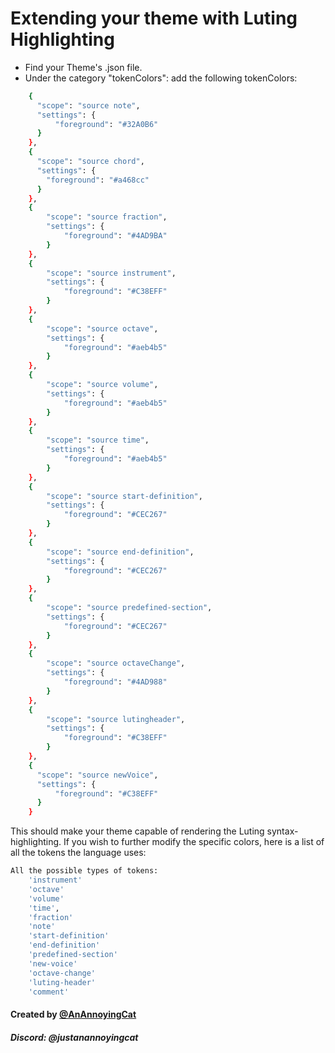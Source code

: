 # Extending your theme with Luting Highlighting

- Find your Theme's .json file.
- Under the category "tokenColors": add the following tokenColors:
```sh
    {
      "scope": "source note",
      "settings": {
          "foreground": "#32A0B6"
      }
    },
    {
      "scope": "source chord",
      "settings": {
        "foreground": "#a468cc"
      }
    },
    {
        "scope": "source fraction",
        "settings": {
            "foreground": "#4AD9BA"
        }
    },
    {
        "scope": "source instrument",
        "settings": {
            "foreground": "#C38EFF"
        }
    },
    {
        "scope": "source octave",
        "settings": {
            "foreground": "#aeb4b5"
        }
    },
    {
        "scope": "source volume",
        "settings": {
            "foreground": "#aeb4b5"
        }
    },
    {
        "scope": "source time",
        "settings": {
            "foreground": "#aeb4b5"
        }
    },
    {
        "scope": "source start-definition",
        "settings": {
            "foreground": "#CEC267"
        }
    },
    {
        "scope": "source end-definition",
        "settings": {
            "foreground": "#CEC267"
        }
    },
    {
        "scope": "source predefined-section",
        "settings": {
            "foreground": "#CEC267"
        }
    },
    {
        "scope": "source octaveChange",
        "settings": {
            "foreground": "#4AD988"
        }
    },
    {
        "scope": "source lutingheader",
        "settings": {
            "foreground": "#C38EFF"
        }
    },
    {
      "scope": "source newVoice",
      "settings": {
          "foreground": "#C38EFF"
      }
    }
```
This should make your theme capable of rendering the Luting syntax-highlighting.
If you wish to further modify the specific colors, here is a list of all the tokens the language uses:
```sh
All the possible types of tokens:
    'instrument'
    'octave'
    'volume'
    'time',
    'fraction'
    'note'
    'start-definition'
    'end-definition'
    'predefined-section'
    'new-voice'
    'octave-change'
    'luting-header'
    'comment'
```

#### Created by [@AnAnnoyingCat](https://pages.github.com/)
##### Discord: @justanannoyingcat